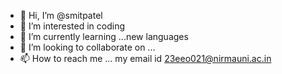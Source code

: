- 👋 Hi, I’m @smitpatel
- 👀 I’m interested in coding
- 🌱 I’m currently learning ...new languages
- 💞️ I’m looking to collaborate on ...
- 📫 How to reach me ... my email id 23eeo021@nirmauni.ac.in

<!---
smitpate/smitpate is a ✨ particular ✨ repository because its `README.md` (this file) appears on your GitHub profile.
You can click the Preview link to take a look at your changes.
--->
